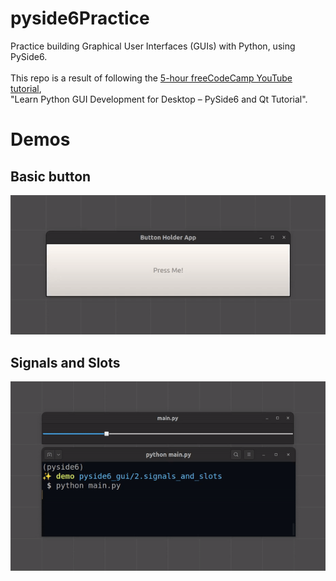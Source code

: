 # pyside6Practice
Practice building Graphical User Interfaces (GUIs) with Python, using PySide6.
\
\
This repo is a result of following the [5-hour freeCodeCamp YouTube tutorial](https://www.youtube.com/watch?v=Z1N9JzNax2k),
\
"Learn Python GUI Development for Desktop – PySide6 and Qt Tutorial".
# Demos
## Basic button
![](demos/1.buttons_example.gif)
## Signals and Slots
![](demos/2.signals_and_slots.gif)
